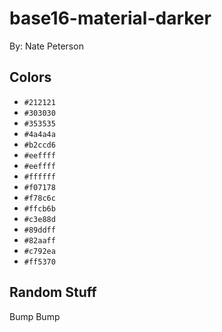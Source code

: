 # base16-material-darker

By: Nate Peterson

## Colors

* `#212121`
* `#303030`
* `#353535`
* `#4a4a4a`
* `#b2ccd6`
* `#eeffff`
* `#eeffff`
* `#ffffff`
* `#f07178`
* `#f78c6c`
* `#ffcb6b`
* `#c3e88d`
* `#89ddff`
* `#82aaff`
* `#c792ea`
* `#ff5370`

## Random Stuff

Bump
Bump
